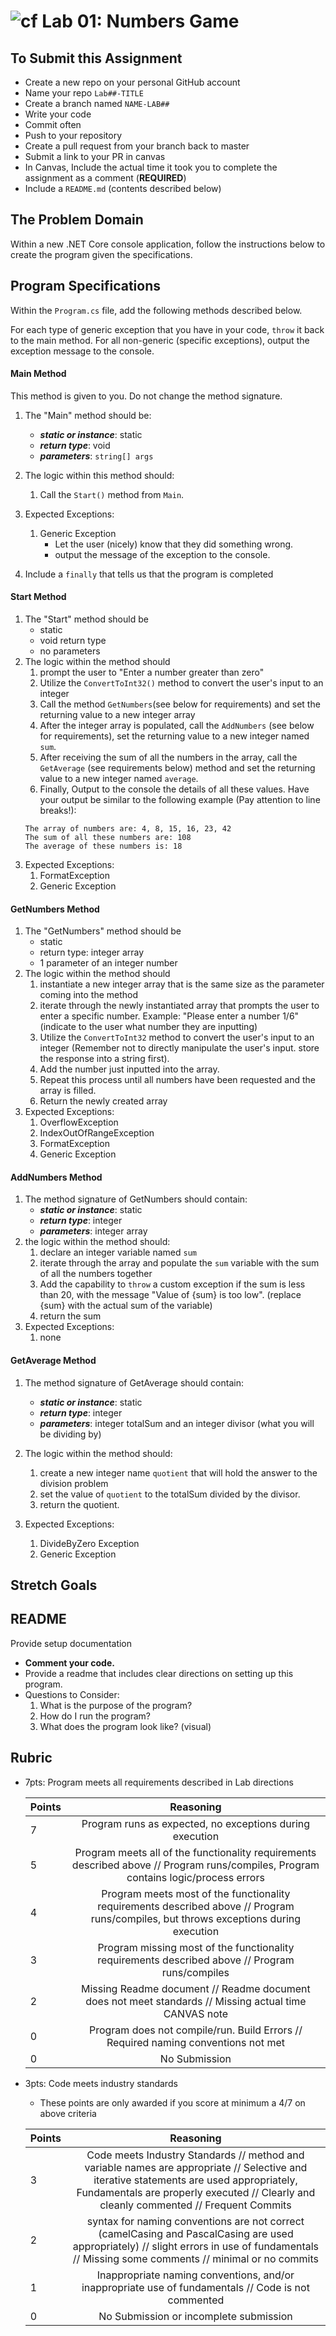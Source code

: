 ![cf](http://i.imgur.com/7v5ASc8.png) Lab 01: Numbers Game
=====================================

## To Submit this Assignment
- Create a new repo on your personal GitHub account
- Name your repo `Lab##-TITLE`
- Create a branch named `NAME-LAB##`
- Write your code
- Commit often
- Push to your repository
- Create a pull request from your branch back to master
- Submit a link to your PR in canvas
- In Canvas, Include the actual time it took you to complete the assignment as a comment (**REQUIRED**)
- Include a `README.md` (contents described below)

## The Problem Domain
Within a new .NET Core console application, follow the instructions below to create  the program given the specifications. 

## Program Specifications

Within the `Program.cs` file, add the following methods described below.

For each type of generic exception that you have in your code, `throw` it back to the main method.
For all non-generic (specific exceptions), output the exception message to the console.

#### Main Method
This method is given to you. Do not change the method signature. 

1. The "Main" method should be:
	- ***static or instance***: static
	- ***return type***: void
	- ***parameters***: `string[] args`
2. The logic within this method should:
	1. Call the `Start()` method from `Main`.

3. Expected Exceptions:
	1. Generic Exception 
		- Let the user (nicely) know that they did something wrong. 
		- output the message of the exception to the console.

4. Include a `finally` that tells us that the program is completed

#### Start Method
1. The "Start" method should be
	- static
	- void return type
	- no parameters
2. The logic within the method should 
	1. prompt the user to "Enter a number greater than zero"
	2. Utilize the `ConvertToInt32()` method to convert the user's input to an integer
	3. Call the method `GetNumbers`(see below for requirements) and set the returning value to a new integer array
	4. After the integer array is populated, call the `AddNumbers` (see below for requirements), set the returning value to a new integer named `sum`. 
	5. After receiving the sum of all the numbers in the array, call the `GetAverage` (see requirements below) method and set the returning value to a new integer named `average`.
	6. Finally, Output to the console the details of all these values. Have your output be similar to the following example (Pay attention to line breaks!):
	```
	The array of numbers are: 4, 8, 15, 16, 23, 42
	The sum of all these numbers are: 108
	The average of these numbers is: 18
	```
3. Expected Exceptions:
	1. FormatException
	2. Generic Exception

#### GetNumbers Method
1. The "GetNumbers" method should be
	- static
	- return type: integer array
	- 1 parameter of an integer number
2. The logic within the method should
	1. instantiate a new integer array that is the same size as the parameter coming into the method
	2. iterate through the newly instantiated array that prompts the user to enter a specific number. Example: "Please enter a number 1/6" (indicate to the user what number they are inputting)
	3. Utilize the `ConvertToInt32` method to convert the user's input to an integer (Remember not to directly manipulate the user's input. store the response into a string first).
	4. Add the number just inputted into the array. 
	5. Repeat this process until all numbers have been requested and the array is filled. 
	6. Return the newly created array
3. Expected Exceptions:
	1. OverflowException
	2. IndexOutOfRangeException
	3. FormatException
	3. Generic Exception

#### AddNumbers Method
1. The method signature of GetNumbers should contain:
	- ***static or instance***: static
	- ***return type***: integer
	- ***parameters***: integer array
2. the logic within the method should:
	1. declare an integer variable named `sum`
	2. iterate through the array and populate the `sum` variable with the sum of all the numbers together
	3. Add the capability to `throw` a custom exception if the sum is less than 20, with the message "Value of {sum} is too low". (replace {sum} with the actual sum of the variable)
	4. return the sum
3. Expected Exceptions:
	1. none

#### GetAverage Method
1. The method signature of GetAverage should contain:
	- ***static or instance***: static
	- ***return type***: integer
	- ***parameters***: integer totalSum and an integer divisor (what you will be dividing by)
2. The logic within the method should:
	1. create a new integer name `quotient` that will hold the answer to the division problem
	2. set the value of `quotient` to the totalSum divided by the divisor.
	3. return the quotient.

3. Expected Exceptions:
	1. DivideByZero Exception
	2. Generic Exception


## Stretch Goals

## README

Provide setup documentation 

- **Comment your code.**
- Provide a readme that includes clear directions on setting up this program.
- Questions to Consider: 
	1. What is the purpose of the program?
	1. How do I run the program?
	1. What does the program look like? (visual)

## Rubric
- 7pts: Program meets all requirements described in Lab directions

	Points  | Reasoning | 
	 ------------ | :-----------: | 
	7       | Program runs as expected, no exceptions during execution |
	5       | Program meets all of the  functionality requirements described above // Program runs/compiles, Program contains logic/process errors|
	4       | Program meets most of the functionality requirements described above // Program runs/compiles, but throws exceptions during execution | 
	3       | Program missing most of the functionality requirements described above // Program runs/compiles |
	2       | Missing Readme document // Readme document does not meet standards // Missing actual time CANVAS note |
	0       | Program does not compile/run. Build Errors // Required naming conventions not met |
	0       | No Submission |

- 3pts: Code meets industry standards
	- These points are only awarded if you score at minimum a 4/7 on above criteria

	Points  | Reasoning | 
	 ------------ | :-----------: | 
	3       | Code meets Industry Standards // method and variable names are appropriate // Selective and iterative statements are used appropriately, Fundamentals are properly executed // Clearly and cleanly commented // Frequent Commits |
	2       | syntax for naming conventions are not correct (camelCasing and PascalCasing are used appropriately) // slight errors in use of fundamentals // Missing some comments // minimal or no commits |
	1       | Inappropriate naming conventions, and/or inappropriate use of fundamentals // Code is not commented  |
	0       | No Submission or incomplete submission |

